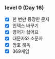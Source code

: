 ### level 0 (Day 16)

- [X] 한 번만 등장한 문자
- [X] 인덱스 바꾸기
- [X] 영어가 싫어요
- [X] 대문자와 소문자
- [X] 암호 해독
- [X] 369게임
